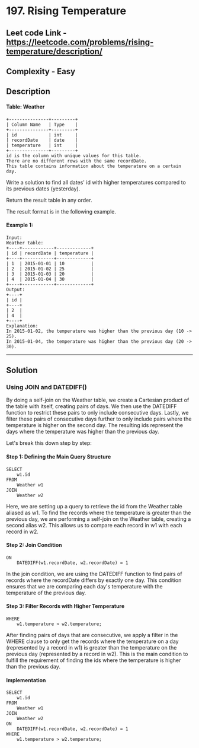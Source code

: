 # 197. Rising Temperature

## Leet code Link - https://leetcode.com/problems/rising-temperature/description/

## Complexity - Easy

## Description

#### Table: Weather
```plaintext
+---------------+---------+
| Column Name   | Type    |
+---------------+---------+
| id            | int     |
| recordDate    | date    |
| temperature   | int     |
+---------------+---------+
id is the column with unique values for this table.
There are no different rows with the same recordDate.
This table contains information about the temperature on a certain day.
 ```

Write a solution to find all dates' id with higher temperatures compared to its previous dates (yesterday).

Return the result table in any order.

The result format is in the following example.

 

#### Example 1:
```plaintext
Input: 
Weather table:
+----+------------+-------------+
| id | recordDate | temperature |
+----+------------+-------------+
| 1  | 2015-01-01 | 10          |
| 2  | 2015-01-02 | 25          |
| 3  | 2015-01-03 | 20          |
| 4  | 2015-01-04 | 30          |
+----+------------+-------------+
Output: 
+----+
| id |
+----+
| 2  |
| 4  |
+----+
Explanation: 
In 2015-01-02, the temperature was higher than the previous day (10 -> 25).
In 2015-01-04, the temperature was higher than the previous day (20 -> 30).
```
---
## Solution
### Using JOIN and DATEDIFF()

By doing a self-join on the Weather table, we create a Cartesian product of the table with itself, creating pairs of days. We then use the DATEDIFF function to restrict these pairs to only include consecutive days. Lastly, we filter these pairs of consecutive days further to only include pairs where the temperature is higher on the second day. The resulting ids represent the days where the temperature was higher than the previous day.

Let's break this down step by step:

#### Step 1: Defining the Main Query Structure
```MySQL
SELECT 
    w1.id
FROM 
    Weather w1
JOIN 
    Weather w2
```
Here, we are setting up a query to retrieve the id from the Weather table aliased as w1. To find the records where the temperature is greater than the previous day, we are performing a self-join on the Weather table, creating a second alias w2. This allows us to compare each record in w1 with each record in w2.

#### Step 2: Join Condition
```MySQL
ON 
    DATEDIFF(w1.recordDate, w2.recordDate) = 1
```
In the join condition, we are using the DATEDIFF function to find pairs of records where the recordDate differs by exactly one day. This condition ensures that we are comparing each day's temperature with the temperature of the previous day.

#### Step 3: Filter Records with Higher Temperature
```MySQL
WHERE 
    w1.temperature > w2.temperature;
```
After finding pairs of days that are consecutive, we apply a filter in the WHERE clause to only get the records where the temperature on a day (represented by a record in w1) is greater than the temperature on the previous day (represented by a record in w2). This is the main condition to fulfill the requirement of finding the ids where the temperature is higher than the previous day.

#### Implementation
```MySQL
SELECT 
    w1.id
FROM 
    Weather w1
JOIN 
    Weather w2
ON 
    DATEDIFF(w1.recordDate, w2.recordDate) = 1
WHERE 
    w1.temperature > w2.temperature;
```
